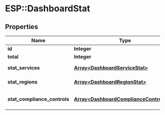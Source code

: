 # ESP::DashboardStat

## Properties
Name | Type | Description | Notes
------------ | ------------- | ------------- | -------------
**id** | **Integer** | Stat ID | [optional] 
**total** | **Integer** |  | [optional] 
**stat_services** | [**Array&lt;DashboardServiceStat&gt;**](DashboardServiceStat.md) | Service Stats | [optional] 
**stat_regions** | [**Array&lt;DashboardRegionStat&gt;**](DashboardRegionStat.md) | Region Stats | [optional] 
**stat_compliance_controls** | [**Array&lt;DashboardComplianceControlStat&gt;**](DashboardComplianceControlStat.md) | Compliance Control Stats | [optional] 


